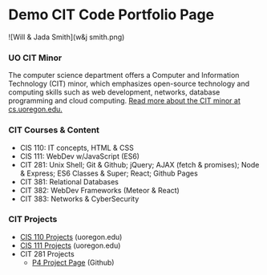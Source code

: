 # Demo CIT Code Portfolio Page

![Will & Jada Smith](w&j smith.png)

### UO CIT Minor
The computer science department offers a Computer and Information Technology (CIT) minor, which emphasizes open-source technology and computing skills such as web development, networks, database programming and cloud computing. [Read more about the CIT minor at cs.uoregon.edu.](https://cs.uoregon.edu/undergraduate/cit-minor)

### CIT Courses & Content
* CIS 110: IT concepts, HTML & CSS
* CIS 111: WebDev w/JavaScript (ES6)
* CIT 281: Unix Shell; Git & Github; jQuery; AJAX (fetch & promises); Node &  Express; ES6 Classes & Super; React; Github Pages
* CIT 381: Relational Databases
* CIT 382: WebDev Frameworks (Meteor & React)
* CIT 383: Networks & CyberSecurity

### CIT Projects
* [CIS 110 Projects](http://pages.uoregon.edu/igarcia/110/) (uoregon.edu)
* [CIS 111 Projects](http://pages.uoregon.edu/igarcia/111/) (uoregon.edu)
* CIT 281 Projects
  * [P4 Project Page](https://uo-cit.github.io/project-4-isabella-garcia/) (Github)
